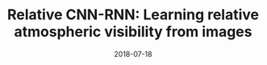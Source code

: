 ---
title: "Relative CNN-RNN: Learning relative atmospheric visibility from images"
collection: publications
permalink: /publications/cnnrnn
excerpt: 'We propose a deep learning approach for directly estimating relative atmospheric visibility from outdoor photos without relying on weather images or data that require expensive sensing or custom capture. Our data-driven approach capitalizes on a large collection of Internet images to learn rich scene and visibility varieties. The relative CNN-RNN coarse-to-fine model, where CNN stands for convolutional neural network and RNN stands for recurrent neural network, exploits the joint power of relative support vector machine, which has a good ranking representation, and the data-driven deep learning features derived from our novel CNN-RNN model. '
date: '2018-07-18'
venue: 'IEEE Transactions on Image Processing'
image: '/images/cnnrnn.png'
pdf: 'https://ieeexplore.ieee.org/stamp/stamp.jsp?arnumber=8412582'
weight: 50
citation: 'You, Y., Lu, C., Wang, W., & Tang, C. K. (2018). Relative CNN-RNN: Learning relative atmospheric visibility from images. IEEE Transactions on Image Processing, 28(1), 45-55.'
authors: 'Yang You, Cewu Lu, Weiming Wang, Chi-Keung Tang'
---
